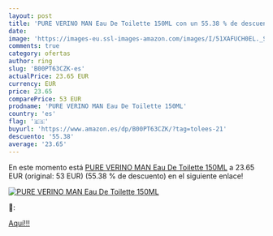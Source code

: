```yaml
---
layout: post
title: 'PURE VERINO MAN Eau De Toilette 150ML con un 55.38 % de descuento'
date: 
image: 'https://images-eu.ssl-images-amazon.com/images/I/51XAFUCH0EL._SL200_.jpg'
comments: true
category: ofertas
author: ring
slug: 'B00PT63CZK-es'
actualPrice: 23.65 EUR
currency: EUR
price: 23.65
comparePrice: 53 EUR
prodname: 'PURE VERINO MAN Eau De Toilette 150ML'
country: 'es'
flag: '🇪🇸'
buyurl: 'https://www.amazon.es/dp/B00PT63CZK/?tag=tolees-21'
descuento: '55.38'
average: '23.65'
---
```


En este momento está [PURE VERINO MAN Eau De Toilette 150ML](https://www.amazon.es/dp/B00PT63CZK/?tag=tolees-21) a 23.65 EUR (original: 53 EUR) (55.38 %  de descuento) en el siguiente enlace!

[![PURE VERINO MAN Eau De Toilette 150ML](https://images-eu.ssl-images-amazon.com/images/I/51XAFUCH0EL._SL200_.jpg)](https://www.amazon.es/dp/B00PT63CZK/?tag=tolees-21)

🔎:


[Aquí!!!](https://www.amazon.es/dp/B00PT63CZK/?tag=tolees-21)

